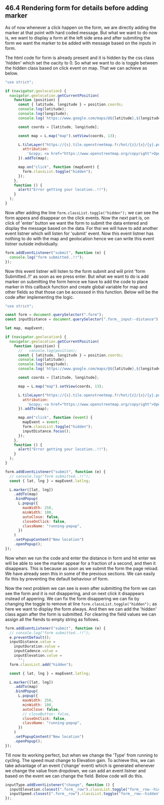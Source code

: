 ## 46.4 Rendering form for details before adding marker

As of now whenever a click happen on the form, we are directly adding the marker at that point with hard coded message. But what we want to do now is, we want to display a form at the left side area and after submiting the form we want the marker to be added with message based on the inputs in form.

The html code for form is already present and it is hidden by the css class 'hidden' which set the oacity to 0. So what we want to do is toggle between the hidden class based on click event on map. That we can achieve as below.

```javascript
"use strict";

if (navigator.geolocation) {
  navigator.geolocation.getCurrentPosition(
    function (position) {
      const { latitude, longitude } = position.coords;
      console.log(latitude);
      console.log(longitude);
      console.log(`https://www.google.com/maps/@${latitude},${longitude}`);

      const coords = [latitude, longitude];

      const map = L.map("map").setView(coords, 13);

      L.tileLayer("https://{s}.tile.openstreetmap.fr/hot/{z}/{x}/{y}.png", {
        attribution:
          '&copy; <a href="https://www.openstreetmap.org/copyright">OpenStreetMap</a> contributors',
      }).addTo(map);

      map.on("click", function (mapEvent) {
        form.classList.toggle("hidden");
      });
    },
    function () {
      alert("Error getting your location..!!");
    }
  );
}
```

Now after adding the line `form.classList.toggle("hidden");` we can see the form appera and disappear on the click events. Now the next part is, on click of 'enter' button we want the form to submit the data entered and display the message based on the data. For thsi we will have to add another event listner which will listen for 'submit' event. Now this event listner has nothing to do with the map and geolocation hence we can write this event listner outside individually.

```javascript
form.addEventListener("submit", function (e) {
  console.log("form submitted..!!");
});
```

Now this event listner will listen to the form submit and will print 'form Submitted..!!' as soon as we press enter. But what we want to do is add marker on submitting the form hence we have to add the code to place marker in this callback function and create global variable for map and other fields so that those can be accessed in this function. Below will be the code after implementing the logic.

```javascript
"use strict";

const form = document.querySelector(".form");
const inputDistance = document.querySelector(".form__input--distance");

let map, mapEvent;

if (navigator.geolocation) {
  navigator.geolocation.getCurrentPosition(
    function (position) {
      //   console.log(position);
      const { latitude, longitude } = position.coords;
      console.log(latitude);
      console.log(longitude);
      console.log(`https://www.google.com/maps/@${latitude},${longitude}`);

      const coords = [latitude, longitude];

      map = L.map("map").setView(coords, 13);

      L.tileLayer("https://{s}.tile.openstreetmap.fr/hot/{z}/{x}/{y}.png", {
        attribution:
          '&copy; <a href="https://www.openstreetmap.org/copyright">OpenStreetMap</a> contributors',
      }).addTo(map);

      map.on("click", function (event) {
        mapEvent = event;
        form.classList.toggle("hidden");
        inputDistance.focus();
      });
    },
    function () {
      alert("Error getting your location..!!");
    }
  );
}

form.addEventListener("submit", function (e) {
  // console.log("form submitted..!!");
  const { lat, lng } = mapEvent.latlng;

  L.marker([lat, lng])
    .addTo(map)
    .bindPopup(
      L.popup({
        maxWidth: 250,
        minWidth: 100,
        autoClose: false,
        closeOnClick: false,
        className: "running-popup",
      })
    )
    .setPopupContent("New location")
    .openPopup();
});
```

Now when we run the code and enter the distance in form and hit enter we will be able to see the marker appear for a fraction of a second, and then it disappears. This is because as soon as we submit the form the page reload. We have already seen this in some of the previous sections. We can easily fix this by preventing the default behaviour of form.

Now the next problem we can see is even after submitting the form we can see the form and it is not disappering, and on next click it disappears instead of appering. We can fix the form disappering we can fix by changing the toggle to remove at line `form.classList.toggle("hidden");` as here we want to display the form always. And then we can add the 'hidden' class again after the form is submitted. For clearing the field values we can assign all the fiends to empty string as follows.

```javascript
form.addEventListener("submit", function (e) {
  // console.log("form submitted..!!");
  e.preventDefault();
  inputDistance.value =
    inputDuration.value =
    inputCadence.value =
    inputElevation.value =
      "";
  form.classList.add("hidden");

  const { lat, lng } = mapEvent.latlng;

  L.marker([lat, lng])
    .addTo(map)
    .bindPopup(
      L.popup({
        maxWidth: 250,
        minWidth: 100,
        autoClose: false,
        // closeButton: false,
        closeOnClick: false,
        className: "running-popup",
      })
    )
    .setPopupContent("New location")
    .openPopup();
});
```

Till now its working perfect, but when we change the 'Type' from running to cycling. The speed must change to Elevation gain. To achieve this, we can take advantage of an event ('change' event) which is generated whenever we change the value from dropdown, we can add an event listner and based on the event we can change the field. Below code will do this.

```javascript
inputType.addEventListener("change", function () {
  inputElevation.closest(".form__row").classList.toggle("form__row--hidden");
  inputSpeed.closest(".form__row").classList.toggle("form__row--hidden");
});
```
